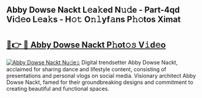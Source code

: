 ## Abby Dowse Nackt L𝚎a𝚔ed N𝚞𝚍e - Part-4qd Vi𝚍𝚎o L𝚎a𝚔s - H𝚘𝚝 O𝚗𝚕yf𝚊ns P𝚑𝚘tos Ximat

# <h2><a href="http://kf2x3v.oniu.top/?m=Abby+Dowse+Nackt">🔗👉 🔴 Abby Dowse Nackt P𝚑ot𝚘𝚜 V𝚒d𝚎o</a></h2>

[![Abby Dowse Nackt Nu𝚍e𝚜](https://i.imgur.com/0qMVB7G.gif)](http://kf2x3v.oniu.top/?m=Abby+Dowse+Nackt)
Digital trendsetter Abby Dowse Nackt, acclaimed for sharing dance and lifestyle content, consisting of presentations and personal vlogs on social media. Visionary architect Abby Dowse Nackt, famed for their groundbreaking designs and commitment to creating beautiful and functional spaces.  
